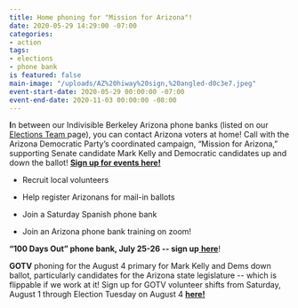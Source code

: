 ```yaml
---
title: Home phoning for "Mission for Arizona"!
date: 2020-05-29 14:29:00 -07:00
categories:
- action
tags:
- elections
- phone bank
is featured: false
main-image: "/uploads/AZ%20hiway%20sign,%20angled-d0c3e7.jpeg"
event-start-date: 2020-05-29 00:00:00 -07:00
event-end-date: 2020-11-03 00:00:00 -08:00
---
```


**I**n between our Indivisible Berkeley Arizona phone banks (listed on our [Elections Team ](https://indivisibleberkeley.org/team/elections)page), you can contact Arizona voters at home! Call with the Arizona Democratic Party’s coordinated campaign, “Mission for Arizona,” supporting Senate candidate Mark Kelly and Democratic candidates up and down the ballot! **[Sign up for events here!](http://www.mobilize.us/missionforaz/)**

* Recruit local volunteers

* Help register Arizonans for mail-in ballots

* Join a Saturday Spanish phone bank

* Join an Arizona phone bank training on zoom!

**“100 Days Out” phone bank, July 25-26 -- sign up**[ ](https://www.mobilize.us/missionforaz/event/284815/)**[here](https://www.mobilize.us/missionforaz/event/284815/)**!

**GOTV** phoning for the August 4 primary for Mark Kelly and Dems down ballot, particularly candidates for the Arizona state legislature -- which is flippable if we work at it! Sign up for GOTV volunteer shifts  from Saturday, August 1 through Election Tuesday on August 4 **[here!](https://docs.google.com/forms/d/e/1FAIpQLSci7HgsCBgq8ZU6xiiRLmcBgSDtTzEcpQZUYXmeTtipFZP1mA/viewform)**